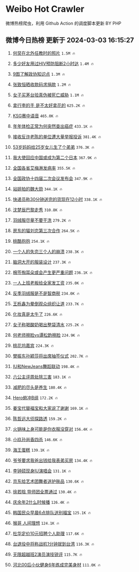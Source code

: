 # Weibo Hot Crawler 



微博热榜爬虫，利用 Github Action 的调度脚本更新 BY PHP 


## 微博今日热榜 更新于 2024-03-03 16:15:27 
1. [何炅在北外任教时的照片](https://s.weibo.com/weibo?q=%23%E4%BD%95%E7%82%85%E5%9C%A8%E5%8C%97%E5%A4%96%E4%BB%BB%E6%95%99%E6%97%B6%E7%9A%84%E7%85%A7%E7%89%87%23&t=31&band_rank=1&Refer=top) `1.5M 🔥` 

1. [多少好友用过HIV预防阻断2小时达](https://s.weibo.com/weibo?q=%23%E5%A4%9A%E5%B0%91%E5%A5%BD%E5%8F%8B%E7%94%A8%E8%BF%87HIV%E9%A2%84%E9%98%B2%E9%98%BB%E6%96%AD2%E5%B0%8F%E6%97%B6%E8%BE%BE%23&t=31&band_rank=2&Refer=top) `1.4M 🔥` 

1. [9图了解政协知识点](https://s.weibo.com/weibo?q=%239%E5%9B%BE%E4%BA%86%E8%A7%A3%E6%94%BF%E5%8D%8F%E7%9F%A5%E8%AF%86%E7%82%B9%23&t=31&band_rank=3&Refer=top) `1.3M 🔥` 

1. [张致恒晒收款码求捐款](https://s.weibo.com/weibo?q=%E5%BC%A0%E8%87%B4%E6%81%92%E6%99%92%E6%94%B6%E6%AC%BE%E7%A0%81%E6%B1%82%E6%8D%90%E6%AC%BE&t=31&band_rank=4&Refer=top) `1.2M 🔥` 

1. [女子买茅台验真伪被死亡威胁](https://s.weibo.com/weibo?q=%23%E5%A5%B3%E5%AD%90%E4%B9%B0%E8%8C%85%E5%8F%B0%E9%AA%8C%E7%9C%9F%E4%BC%AA%E8%A2%AB%E6%AD%BB%E4%BA%A1%E5%A8%81%E8%83%81%23&t=31&band_rank=5&Refer=top) `1.1M 🔥` 

1. [拿行李的手 是不太好拿花的](https://s.weibo.com/weibo?q=%E6%8B%BF%E8%A1%8C%E6%9D%8E%E7%9A%84%E6%89%8B%20%E6%98%AF%E4%B8%8D%E5%A4%AA%E5%A5%BD%E6%8B%BF%E8%8A%B1%E7%9A%84&t=31&band_rank=6&Refer=top) `625.2K 🔥` 

1. [KSG赛中语音](https://s.weibo.com/weibo?q=KSG%E8%B5%9B%E4%B8%AD%E8%AF%AD%E9%9F%B3&t=31&band_rank=7&Refer=top) `465.0K 🔥` 

1. [年年体检正常为何突然查出癌症](https://s.weibo.com/weibo?q=%23%E5%B9%B4%E5%B9%B4%E4%BD%93%E6%A3%80%E6%AD%A3%E5%B8%B8%E4%B8%BA%E4%BD%95%E7%AA%81%E7%84%B6%E6%9F%A5%E5%87%BA%E7%99%8C%E7%97%87%23&t=31&band_rank=8&Refer=top) `433.1K 🔥` 

1. [接收反诈老陈的单位遭大量举报投诉](https://s.weibo.com/weibo?q=%23%E6%8E%A5%E6%94%B6%E5%8F%8D%E8%AF%88%E8%80%81%E9%99%88%E7%9A%84%E5%8D%95%E4%BD%8D%E9%81%AD%E5%A4%A7%E9%87%8F%E4%B8%BE%E6%8A%A5%E6%8A%95%E8%AF%89%23&t=31&band_rank=9&Refer=top) `381.4K 🔥` 

1. [53岁妈妈给25岁女儿生了个弟弟](https://s.weibo.com/weibo?q=%2353%E5%B2%81%E5%A6%88%E5%A6%88%E7%BB%9925%E5%B2%81%E5%A5%B3%E5%84%BF%E7%94%9F%E4%BA%86%E4%B8%AA%E5%BC%9F%E5%BC%9F%23&t=31&band_rank=10&Refer=top) `376.3K 🔥` 

1. [我大使回应中国或成为第二个日本](https://s.weibo.com/weibo?q=%23%E6%88%91%E5%A4%A7%E4%BD%BF%E5%9B%9E%E5%BA%94%E4%B8%AD%E5%9B%BD%E6%88%96%E6%88%90%E4%B8%BA%E7%AC%AC%E4%BA%8C%E4%B8%AA%E6%97%A5%E6%9C%AC%23&t=31&band_rank=11&Refer=top) `367.9K 🔥` 

1. [全国各省艾梅淋发病率](https://s.weibo.com/weibo?q=%E5%85%A8%E5%9B%BD%E5%90%84%E7%9C%81%E8%89%BE%E6%A2%85%E6%B7%8B%E5%8F%91%E7%97%85%E7%8E%87&t=31&band_rank=12&Refer=top) `355.5K 🔥` 

1. [全国政协十四届二次会议发布会](https://s.weibo.com/weibo?q=%23%E5%85%A8%E5%9B%BD%E6%94%BF%E5%8D%8F%E5%8D%81%E5%9B%9B%E5%B1%8A%E4%BA%8C%E6%AC%A1%E4%BC%9A%E8%AE%AE%E5%8F%91%E5%B8%83%E4%BC%9A%23&t=31&band_rank=13&Refer=top) `347.9K 🔥` 

1. [站姐拍的魏大勋](https://s.weibo.com/weibo?q=%23%E7%AB%99%E5%A7%90%E6%8B%8D%E7%9A%84%E9%AD%8F%E5%A4%A7%E5%8B%8B%23&t=31&band_rank=14&Refer=top) `344.1K 🔥` 

1. [快递员称30分钟送完的货现在12小时](https://s.weibo.com/weibo?q=%23%E5%BF%AB%E9%80%92%E5%91%98%E7%A7%B030%E5%88%86%E9%92%9F%E9%80%81%E5%AE%8C%E7%9A%84%E8%B4%A7%E7%8E%B0%E5%9C%A812%E5%B0%8F%E6%97%B6%23&t=31&band_rank=15&Refer=top) `338.1K 🔥` 

1. [沈梦辰巴黎走秀](https://s.weibo.com/weibo?q=%E6%B2%88%E6%A2%A6%E8%BE%B0%E5%B7%B4%E9%BB%8E%E8%B5%B0%E7%A7%80&t=31&band_rank=16&Refer=top) `310.8K 🔥` 

1. [羽绒服尽量不要干洗](https://s.weibo.com/weibo?q=%23%E7%BE%BD%E7%BB%92%E6%9C%8D%E5%B0%BD%E9%87%8F%E4%B8%8D%E8%A6%81%E5%B9%B2%E6%B4%97%23&t=31&band_rank=17&Refer=top) `279.2K 🔥` 

1. [房东的猫刘恋第三次合作](https://s.weibo.com/weibo?q=%23%E6%88%BF%E4%B8%9C%E7%9A%84%E7%8C%AB%E5%88%98%E6%81%8B%E7%AC%AC%E4%B8%89%E6%AC%A1%E5%90%88%E4%BD%9C%23&t=31&band_rank=18&Refer=top) `264.5K 🔥` 

1. [桃酷抱抱](https://s.weibo.com/weibo?q=%E6%A1%83%E9%85%B7%E6%8A%B1%E6%8A%B1&t=31&band_rank=19&Refer=top) `254.1K 🔥` 

1. [一个人的失恋三个人的崩溃](https://s.weibo.com/weibo?q=%E4%B8%80%E4%B8%AA%E4%BA%BA%E7%9A%84%E5%A4%B1%E6%81%8B%E4%B8%89%E4%B8%AA%E4%BA%BA%E7%9A%84%E5%B4%A9%E6%BA%83&t=31&band_rank=20&Refer=top) `238.3K 🔥` 

1. [脑洞大开的服装设计](https://s.weibo.com/weibo?q=%23%E8%84%91%E6%B4%9E%E5%A4%A7%E5%BC%80%E7%9A%84%E6%9C%8D%E8%A3%85%E8%AE%BE%E8%AE%A1%23&t=31&band_rank=21&Refer=top) `237.3K 🔥` 

1. [棉签掏耳朵或会产生更严重问题](https://s.weibo.com/weibo?q=%23%E6%A3%89%E7%AD%BE%E6%8E%8F%E8%80%B3%E6%9C%B5%E6%88%96%E4%BC%9A%E4%BA%A7%E7%94%9F%E6%9B%B4%E4%B8%A5%E9%87%8D%E9%97%AE%E9%A2%98%23&t=31&band_rank=22&Refer=top) `236.1K 🔥` 

1. [一人上班老板给全家发工资](https://s.weibo.com/weibo?q=%23%E4%B8%80%E4%BA%BA%E4%B8%8A%E7%8F%AD%E8%80%81%E6%9D%BF%E7%BB%99%E5%85%A8%E5%AE%B6%E5%8F%91%E5%B7%A5%E8%B5%84%23&t=31&band_rank=23&Refer=top) `235.0K 🔥` 

1. [反季羽绒服是不是智商税](https://s.weibo.com/weibo?q=%23%E5%8F%8D%E5%AD%A3%E7%BE%BD%E7%BB%92%E6%9C%8D%E6%98%AF%E4%B8%8D%E6%98%AF%E6%99%BA%E5%95%86%E7%A8%8E%23&t=31&band_rank=24&Refer=top) `234.0K 🔥` 

1. [王栎鑫为晕倒观众组织让道](https://s.weibo.com/weibo?q=%23%E7%8E%8B%E6%A0%8E%E9%91%AB%E4%B8%BA%E6%99%95%E5%80%92%E8%A7%82%E4%BC%97%E7%BB%84%E7%BB%87%E8%AE%A9%E9%81%93%23&t=31&band_rank=25&Refer=top) `233.7K 🔥` 

1. [化妆真是太牛了](https://s.weibo.com/weibo?q=%23%E5%8C%96%E5%A6%86%E7%9C%9F%E6%98%AF%E5%A4%AA%E7%89%9B%E4%BA%86%23&t=31&band_rank=26&Refer=top) `226.6K 🔥` 

1. [女子称喝酸奶喝出整袋清水](https://s.weibo.com/weibo?q=%23%E5%A5%B3%E5%AD%90%E7%A7%B0%E5%96%9D%E9%85%B8%E5%A5%B6%E5%96%9D%E5%87%BA%E6%95%B4%E8%A2%8B%E6%B8%85%E6%B0%B4%23&t=31&band_rank=27&Refer=top) `225.2K 🔥` 

1. [何老师擦脸vs谭松韵擦脸](https://s.weibo.com/weibo?q=%23%E4%BD%95%E8%80%81%E5%B8%88%E6%93%A6%E8%84%B8vs%E8%B0%AD%E6%9D%BE%E9%9F%B5%E6%93%A6%E8%84%B8%23&t=31&band_rank=28&Refer=top) `224.9K 🔥` 

1. [桃花坞嘉宾](https://s.weibo.com/weibo?q=%E6%A1%83%E8%8A%B1%E5%9D%9E%E5%98%89%E5%AE%BE&t=31&band_rank=29&Refer=top) `224.3K 🔥` 

1. [樊振东孙颖莎将出席抽签仪式](https://s.weibo.com/weibo?q=%23%E6%A8%8A%E6%8C%AF%E4%B8%9C%E5%AD%99%E9%A2%96%E8%8E%8E%E5%B0%86%E5%87%BA%E5%B8%AD%E6%8A%BD%E7%AD%BE%E4%BB%AA%E5%BC%8F%23&t=31&band_rank=30&Refer=top) `202.7K 🔥` 

1. [IU和NewJeans舞蹈联动](https://s.weibo.com/weibo?q=%23IU%E5%92%8CNewJeans%E8%88%9E%E8%B9%88%E8%81%94%E5%8A%A8%23&t=31&band_rank=31&Refer=top) `198.4K 🔥` 

1. [六公主评周处除三害](https://s.weibo.com/weibo?q=%23%E5%85%AD%E5%85%AC%E4%B8%BB%E8%AF%84%E5%91%A8%E5%A4%84%E9%99%A4%E4%B8%89%E5%AE%B3%23&t=31&band_rank=32&Refer=top) `183.1K 🔥` 

1. [减肥的尽头是养生](https://s.weibo.com/weibo?q=%E5%87%8F%E8%82%A5%E7%9A%84%E5%B0%BD%E5%A4%B4%E6%98%AF%E5%85%BB%E7%94%9F&t=31&band_rank=33&Refer=top) `180.4K 🔥` 

1. [Hero俯冲B组](https://s.weibo.com/weibo?q=Hero%E4%BF%AF%E5%86%B2B%E7%BB%84&t=31&band_rank=34&Refer=top) `172.2K 🔥` 

1. [姜宝代替福宝和大家说了谢谢](https://s.weibo.com/weibo?q=%E5%A7%9C%E5%AE%9D%E4%BB%A3%E6%9B%BF%E7%A6%8F%E5%AE%9D%E5%92%8C%E5%A4%A7%E5%AE%B6%E8%AF%B4%E4%BA%86%E8%B0%A2%E8%B0%A2&t=31&band_rank=35&Refer=top) `169.1K 🔥` 

1. [陈哲远大侦探路透](https://s.weibo.com/weibo?q=%23%E9%99%88%E5%93%B2%E8%BF%9C%E5%A4%A7%E4%BE%A6%E6%8E%A2%E8%B7%AF%E9%80%8F%23&t=31&band_rank=36&Refer=top) `159.2K 🔥` 

1. [火锅味上身可能是你衣服没穿对](https://s.weibo.com/weibo?q=%23%E7%81%AB%E9%94%85%E5%91%B3%E4%B8%8A%E8%BA%AB%E5%8F%AF%E8%83%BD%E6%98%AF%E4%BD%A0%E8%A1%A3%E6%9C%8D%E6%B2%A1%E7%A9%BF%E5%AF%B9%23&t=31&band_rank=37&Refer=top) `156.4K 🔥` 

1. [小玖孙尚香四杀](https://s.weibo.com/weibo?q=%23%E5%B0%8F%E7%8E%96%E5%AD%99%E5%B0%9A%E9%A6%99%E5%9B%9B%E6%9D%80%23&t=31&band_rank=38&Refer=top) `146.6K 🔥` 

1. [海王蛋糕](https://s.weibo.com/weibo?q=%E6%B5%B7%E7%8E%8B%E8%9B%8B%E7%B3%95&t=31&band_rank=39&Refer=top) `139.1K 🔥` 

1. [爷爷要求我爸出钱给我表弟买房](https://s.weibo.com/weibo?q=%23%E7%88%B7%E7%88%B7%E8%A6%81%E6%B1%82%E6%88%91%E7%88%B8%E5%87%BA%E9%92%B1%E7%BB%99%E6%88%91%E8%A1%A8%E5%BC%9F%E4%B9%B0%E6%88%BF%23&t=31&band_rank=40&Refer=top) `134.4K 🔥` 

1. [李钟硕现身IU演唱会](https://s.weibo.com/weibo?q=%23%E6%9D%8E%E9%92%9F%E7%A1%95%E7%8E%B0%E8%BA%ABIU%E6%BC%94%E5%94%B1%E4%BC%9A%23&t=31&band_rank=41&Refer=top) `131.1K 🔥` 

1. [京东给艺术团舞者送护肤品](https://s.weibo.com/weibo?q=%23%E4%BA%AC%E4%B8%9C%E7%BB%99%E8%89%BA%E6%9C%AF%E5%9B%A2%E8%88%9E%E8%80%85%E9%80%81%E6%8A%A4%E8%82%A4%E5%93%81%23&t=31&band_rank=42&Refer=top) `130.6K 🔥` 

1. [徐若晗 导师团全票通过](https://s.weibo.com/weibo?q=%E5%BE%90%E8%8B%A5%E6%99%97%20%E5%AF%BC%E5%B8%88%E5%9B%A2%E5%85%A8%E7%A5%A8%E9%80%9A%E8%BF%87&t=31&band_rank=43&Refer=top) `130.4K 🔥` 

1. [庆余年2什么时候播](https://s.weibo.com/weibo?q=%E5%BA%86%E4%BD%99%E5%B9%B42%E4%BB%80%E4%B9%88%E6%97%B6%E5%80%99%E6%92%AD&t=31&band_rank=44&Refer=top) `126.4K 🔥` 

1. [韩国民众早晨6点排队送别福宝](https://s.weibo.com/weibo?q=%23%E9%9F%A9%E5%9B%BD%E6%B0%91%E4%BC%97%E6%97%A9%E6%99%A86%E7%82%B9%E6%8E%92%E9%98%9F%E9%80%81%E5%88%AB%E7%A6%8F%E5%AE%9D%23&t=31&band_rank=45&Refer=top) `125.1K 🔥` 

1. [猴哥 人间理想](https://s.weibo.com/weibo?q=%E7%8C%B4%E5%93%A5%20%E4%BA%BA%E9%97%B4%E7%90%86%E6%83%B3&t=31&band_rank=46&Refer=top) `124.1K 🔥` 

1. [杜华定价10元招聘个人助理](https://s.weibo.com/weibo?q=%23%E6%9D%9C%E5%8D%8E%E5%AE%9A%E4%BB%B710%E5%85%83%E6%8B%9B%E8%81%98%E4%B8%AA%E4%BA%BA%E5%8A%A9%E7%90%86%23&t=31&band_rank=47&Refer=top) `117.6K 🔥` 

1. [台退役中将称战机1分钟就到台湾](https://s.weibo.com/weibo?q=%23%E5%8F%B0%E9%80%80%E5%BD%B9%E4%B8%AD%E5%B0%86%E7%A7%B0%E6%88%98%E6%9C%BA1%E5%88%86%E9%92%9F%E5%B0%B1%E5%88%B0%E5%8F%B0%E6%B9%BE%23&t=31&band_rank=48&Refer=top) `116.3K 🔥` 

1. [无限超越班2演员演技锐评](https://s.weibo.com/weibo?q=%E6%97%A0%E9%99%90%E8%B6%85%E8%B6%8A%E7%8F%AD2%E6%BC%94%E5%91%98%E6%BC%94%E6%8A%80%E9%94%90%E8%AF%84&t=31&band_rank=49&Refer=top) `115.7K 🔥` 

1. [河北00后小伙健身6年练成完美身材](https://s.weibo.com/weibo?q=%23%E6%B2%B3%E5%8C%9700%E5%90%8E%E5%B0%8F%E4%BC%99%E5%81%A5%E8%BA%AB6%E5%B9%B4%E7%BB%83%E6%88%90%E5%AE%8C%E7%BE%8E%E8%BA%AB%E6%9D%90%23&t=31&band_rank=50&Refer=top) `111.0K 🔥` 

